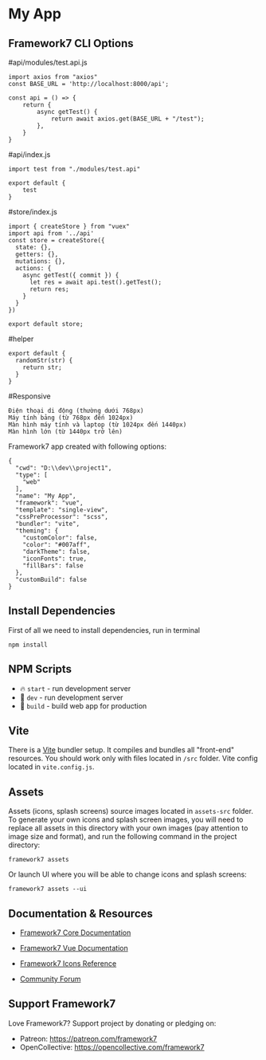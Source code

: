 # My App

## Framework7 CLI Options

#api/modules/test.api.js
```
import axios from "axios"
const BASE_URL = 'http://localhost:8000/api';

const api = () => {
    return {
        async getTest() {
            return await axios.get(BASE_URL + "/test");
        },
    }
}
```
#api/index.js
```
import test from "./modules/test.api"

export default {
    test
}

```

#store/index.js
```
import { createStore } from "vuex"
import api from '../api'
const store = createStore({
  state: {},
  getters: {},
  mutations: {},
  actions: {
    async getTest({ commit }) {
      let res = await api.test().getTest();
      return res;
    }
  }
})

export default store;
```
#helper
```
export default {
  randomStr(str) {
    return str;
  }
}
```

#Responsive
```
Điện thoại di động (thường dưới 768px)
Máy tính bảng (từ 768px đến 1024px)
Màn hình máy tính và laptop (từ 1024px đến 1440px)
Màn hình lớn (từ 1440px trở lên)
```

Framework7 app created with following options:

```
{
  "cwd": "D:\\dev\\project1",
  "type": [
    "web"
  ],
  "name": "My App",
  "framework": "vue",
  "template": "single-view",
  "cssPreProcessor": "scss",
  "bundler": "vite",
  "theming": {
    "customColor": false,
    "color": "#007aff",
    "darkTheme": false,
    "iconFonts": true,
    "fillBars": false
  },
  "customBuild": false
}
```

## Install Dependencies

First of all we need to install dependencies, run in terminal
```
npm install
```

## NPM Scripts

* 🔥 `start` - run development server
* 🔧 `dev` - run development server
* 🔧 `build` - build web app for production

## Vite

There is a [Vite](https://vitejs.dev) bundler setup. It compiles and bundles all "front-end" resources. You should work only with files located in `/src` folder. Vite config located in `vite.config.js`.
## Assets

Assets (icons, splash screens) source images located in `assets-src` folder. To generate your own icons and splash screen images, you will need to replace all assets in this directory with your own images (pay attention to image size and format), and run the following command in the project directory:

```
framework7 assets
```

Or launch UI where you will be able to change icons and splash screens:

```
framework7 assets --ui
```



## Documentation & Resources

* [Framework7 Core Documentation](https://framework7.io/docs/)
* [Framework7 Vue Documentation](https://framework7.io/vue/)


* [Framework7 Icons Reference](https://framework7.io/icons/)
* [Community Forum](https://forum.framework7.io)

## Support Framework7

Love Framework7? Support project by donating or pledging on:
- Patreon: https://patreon.com/framework7
- OpenCollective: https://opencollective.com/framework7
